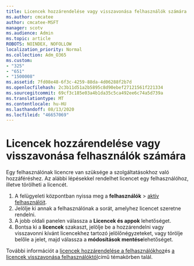 ```yaml
---
title: Licencek hozzárendelése vagy visszavonása felhasználók számára
ms.author: cmcatee
author: cmcatee-MSFT
manager: scotv
ms.audience: Admin
ms.topic: article
ROBOTS: NOINDEX, NOFOLLOW
localization_priority: Normal
ms.collection: Adm_O365
ms.custom:
- "325"
- "651"
- "1500008"
ms.assetid: 7fd08e48-6f3c-4259-88da-4d06288f2b7d
ms.openlocfilehash: 2c3b11d51a2b5895c8d90ebef27121561f221334
ms.sourcegitcommit: 69cf3c185e03a4b1da35c5ca492ee6c74a5d739a
ms.translationtype: MT
ms.contentlocale: hu-HU
ms.lasthandoff: 08/13/2020
ms.locfileid: "46657069"
---
```

# <a name="assign-or-unassign-licenses-to-users"></a>Licencek hozzárendelése vagy visszavonása felhasználók számára

Egy felhasználónak licencre van szüksége a szolgáltatásokhoz való hozzáféréshez. Az alábbi lépésekkel rendelhet licencet egy felhasználóhoz, illetve törölheti a licencét.
  
1. A felügyeleti központban nyissa meg a **felhasználók** \> [aktív felhasználóit](https://go.microsoft.com/fwlink/p/?linkid=834822).
2. Jelölje ki annak a felhasználónak a sorát, amelyhez licencet szeretne rendelni.
3. A jobb oldali panelen válassza a **Licencek és appok** lehetőséget.
4. Bontsa ki a **licencek** szakaszt, jelölje be a hozzárendelni vagy visszavonni kívánt licencekhez tartozó jelölőnégyzeteket, vagy törölje belőle a jelet, majd válassza a **módosítások mentése**lehetőséget.

További információt a [licencek hozzárendelése a felhasználókhoz](https://docs.microsoft.com/microsoft-365/admin/manage/assign-licenses-to-users)és [a licencek visszavonása felhasználóktól](https://docs.microsoft.com/microsoft-365/admin/manage/remove-licenses-from-users)című témakörben talál.